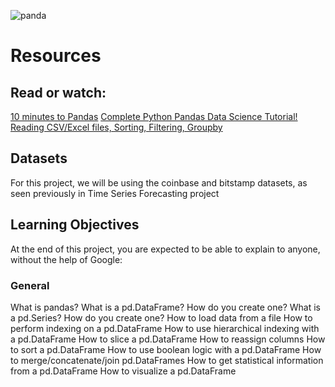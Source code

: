 ![panda](https://github.com/user-attachments/assets/49483918-20ec-408b-b46c-3e6da59d5f98)


# Resources
## Read or watch:

[10 minutes to Pandas](https://pandas.pydata.org/docs/user_guide/10min.html)
[Complete Python Pandas Data Science Tutorial! Reading CSV/Excel files, Sorting, Filtering, Groupby](https://www.youtube.com/watch?v=vmEHCJofslg)

## Datasets
For this project, we will be using the coinbase and bitstamp datasets, as seen previously in Time Series Forecasting project
## Learning Objectives
At the end of this project, you are expected to be able to explain to anyone, without the help of Google:

### General
What is pandas?
What is a pd.DataFrame? How do you create one?
What is a pd.Series? How do you create one?
How to load data from a file
How to perform indexing on a pd.DataFrame
How to use hierarchical indexing with a pd.DataFrame
How to slice a pd.DataFrame
How to reassign columns
How to sort a pd.DataFrame
How to use boolean logic with a pd.DataFrame
How to merge/concatenate/join pd.DataFrames
How to get statistical information from a pd.DataFrame
How to visualize a pd.DataFrame

